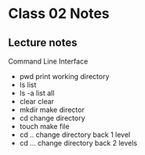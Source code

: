 # Class 02 Notes

## Lecture notes
Command Line Interface
  - pwd        print working directory
  - ls         list
  - ls -a      list all
  - clear      clear
  - mkdir      make director
  - cd         change directory
  - touch      make file
  - cd ..      change directory back 1 level
  - cd ...     change directory back 2 levels
